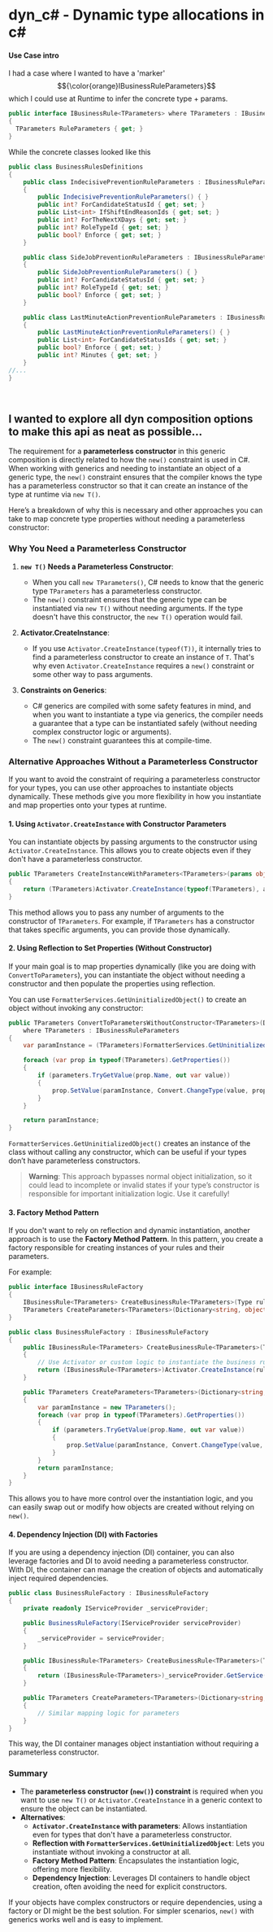 # dyn_c# - Dynamic type allocations in c# 

#### Use Case intro

I had a case where I wanted to have a 'marker' $${\color{orange}IBusinessRuleParameters}$$ which I could use at Runtime to infer the concrete type + params.
```csharp
public interface IBusinessRule<TParameters> where TParameters : IBusinessRuleParameters, new()
{
  TParameters RuleParameters { get; }
}
```
While the concrete classes looked like this
```csharp
public class BusinessRulesDefinitions
{
	public class IndecisivePreventionRuleParameters : IBusinessRuleParameters
	{
		public IndecisivePreventionRuleParameters() { }
		public int? ForCandidateStatusId { get; set; }
		public List<int> IfShiftEndReasonIds { get; set; }
		public int? ForTheNextXDays { get; set; }
		public int? RoleTypeId { get; set; }
		public bool? Enforce { get; set; }
	}

	public class SideJobPreventionRuleParameters : IBusinessRuleParameters
	{
		public SideJobPreventionRuleParameters() { }
		public int? ForCandidateStatusId { get; set; }
		public int? RoleTypeId { get; set; }
		public bool? Enforce { get; set; }
	}

	public class LastMinuteActionPreventionRuleParameters : IBusinessRuleParameters
	{
		public LastMinuteActionPreventionRuleParameters() { }
		public List<int> ForCandidateStatusIds { get; set; }
		public bool? Enforce { get; set; }
		public int? Minutes { get; set; }
	}
//...
}
```
<br/>

## I wanted to explore all dyn composition options to make this api as neat as possible... 

The requirement for a **parameterless constructor** in this generic composition is directly related to how the `new()` constraint is used in C#. When working with generics and needing to instantiate an object of a generic type, the `new()` constraint ensures that the compiler knows the type has a parameterless constructor so that it can create an instance of the type at runtime via `new T()`.

Here’s a breakdown of why this is necessary and other approaches you can take to map concrete type properties without needing a parameterless constructor:

### Why You Need a Parameterless Constructor

1. **`new T()` Needs a Parameterless Constructor**:
    - When you call `new TParameters()`, C# needs to know that the generic type `TParameters` has a parameterless constructor.
    - The `new()` constraint ensures that the generic type can be instantiated via `new T()` without needing arguments. If the type doesn't have this constructor, the `new T()` operation would fail.
   
2. **Activator.CreateInstance**:
    - If you use `Activator.CreateInstance(typeof(T))`, it internally tries to find a parameterless constructor to create an instance of `T`. That's why even `Activator.CreateInstance` requires a `new()` constraint or some other way to pass arguments.

3. **Constraints on Generics**:
    - C# generics are compiled with some safety features in mind, and when you want to instantiate a type via generics, the compiler needs a guarantee that a type can be instantiated safely (without needing complex constructor logic or arguments).
    - The `new()` constraint guarantees this at compile-time.

### Alternative Approaches Without a Parameterless Constructor

If you want to avoid the constraint of requiring a parameterless constructor for your types, you can use other approaches to instantiate objects dynamically. These methods give you more flexibility in how you instantiate and map properties onto your types at runtime.

#### 1. **Using `Activator.CreateInstance` with Constructor Parameters**

You can instantiate objects by passing arguments to the constructor using `Activator.CreateInstance`. This allows you to create objects even if they don't have a parameterless constructor.

```csharp
public TParameters CreateInstanceWithParameters<TParameters>(params object[] args)
{
    return (TParameters)Activator.CreateInstance(typeof(TParameters), args);
}
```

This method allows you to pass any number of arguments to the constructor of `TParameters`. For example, if `TParameters` has a constructor that takes specific arguments, you can provide those dynamically.

#### 2. **Using Reflection to Set Properties (Without Constructor)**

If your main goal is to map properties dynamically (like you are doing with `ConvertToParameters`), you can instantiate the object without needing a constructor and then populate the properties using reflection.

You can use `FormatterServices.GetUninitializedObject()` to create an object without invoking any constructor:

```csharp
public TParameters ConvertToParametersWithoutConstructor<TParameters>(Dictionary<string, object> parameters)
    where TParameters : IBusinessRuleParameters
{
    var paramInstance = (TParameters)FormatterServices.GetUninitializedObject(typeof(TParameters));

    foreach (var prop in typeof(TParameters).GetProperties())
    {
        if (parameters.TryGetValue(prop.Name, out var value))
        {
            prop.SetValue(paramInstance, Convert.ChangeType(value, prop.PropertyType));
        }
    }

    return paramInstance;
}
```

`FormatterServices.GetUninitializedObject()` creates an instance of the class without calling any constructor, which can be useful if your types don’t have parameterless constructors.

> **Warning**: This approach bypasses normal object initialization, so it could lead to incomplete or invalid states if your type’s constructor is responsible for important initialization logic. Use it carefully!

#### 3. **Factory Method Pattern**

If you don't want to rely on reflection and dynamic instantiation, another approach is to use the **Factory Method Pattern**. In this pattern, you create a factory responsible for creating instances of your rules and their parameters.

For example:

```csharp
public interface IBusinessRuleFactory
{
    IBusinessRule<TParameters> CreateBusinessRule<TParameters>(Type ruleType);
    TParameters CreateParameters<TParameters>(Dictionary<string, object> parameters);
}

public class BusinessRuleFactory : IBusinessRuleFactory
{
    public IBusinessRule<TParameters> CreateBusinessRule<TParameters>(Type ruleType)
    {
        // Use Activator or custom logic to instantiate the business rule
        return (IBusinessRule<TParameters>)Activator.CreateInstance(ruleType);
    }

    public TParameters CreateParameters<TParameters>(Dictionary<string, object> parameters)
    {
        var paramInstance = new TParameters();
        foreach (var prop in typeof(TParameters).GetProperties())
        {
            if (parameters.TryGetValue(prop.Name, out var value))
            {
                prop.SetValue(paramInstance, Convert.ChangeType(value, prop.PropertyType));
            }
        }
        return paramInstance;
    }
}
```

This allows you to have more control over the instantiation logic, and you can easily swap out or modify how objects are created without relying on `new()`.

#### 4. **Dependency Injection (DI) with Factories**

If you are using a dependency injection (DI) container, you can also leverage factories and DI to avoid needing a parameterless constructor. With DI, the container can manage the creation of objects and automatically inject required dependencies.

```csharp
public class BusinessRuleFactory : IBusinessRuleFactory
{
    private readonly IServiceProvider _serviceProvider;

    public BusinessRuleFactory(IServiceProvider serviceProvider)
    {
        _serviceProvider = serviceProvider;
    }

    public IBusinessRule<TParameters> CreateBusinessRule<TParameters>(Type ruleType)
    {
        return (IBusinessRule<TParameters>)_serviceProvider.GetService(ruleType);
    }

    public TParameters CreateParameters<TParameters>(Dictionary<string, object> parameters)
    {
        // Similar mapping logic for parameters
    }
}
```

This way, the DI container manages object instantiation without requiring a parameterless constructor.

### Summary

- The **parameterless constructor (`new()`) constraint** is required when you want to use `new T()` or `Activator.CreateInstance` in a generic context to ensure the object can be instantiated.
- **Alternatives**:
  - **`Activator.CreateInstance` with parameters**: Allows instantiation even for types that don't have a parameterless constructor.
  - **Reflection with `FormatterServices.GetUninitializedObject`**: Lets you instantiate without invoking a constructor at all.
  - **Factory Method Pattern**: Encapsulates the instantiation logic, offering more flexibility.
  - **Dependency Injection**: Leverages DI containers to handle object creation, often avoiding the need for explicit constructors.

If your objects have complex constructors or require dependencies, using a factory or DI might be the best solution. For simpler scenarios, `new()` with generics works well and is easy to implement.
